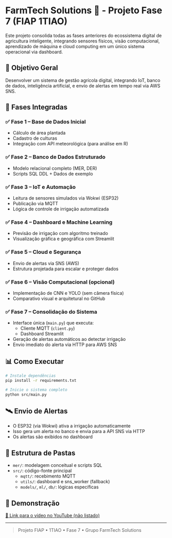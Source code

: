
# FarmTech Solutions 🌱 - Projeto Fase 7 (FIAP 1TIAO)

Este projeto consolida todas as fases anteriores do ecossistema digital de agricultura inteligente, integrando sensores físicos, visão computacional, aprendizado de máquina e cloud computing em um único sistema operacional via dashboard.

## 🎯 Objetivo Geral
Desenvolver um sistema de gestão agrícola digital, integrando IoT, banco de dados, inteligência artificial, e envio de alertas em tempo real via AWS SNS.

## 🔁 Fases Integradas

### ✅ Fase 1 – Base de Dados Inicial
- Cálculo de área plantada
- Cadastro de culturas
- Integração com API meteorológica (para análise em R)

### ✅ Fase 2 – Banco de Dados Estruturado
- Modelo relacional completo (MER, DER)
- Scripts SQL DDL + Dados de exemplo

### ✅ Fase 3 – IoT e Automação
- Leitura de sensores simulados via Wokwi (ESP32)
- Publicação via MQTT
- Lógica de controle de irrigação automatizada

### ✅ Fase 4 – Dashboard e Machine Learning
- Previsão de irrigação com algoritmo treinado
- Visualização gráfica e geográfica com Streamlit

### ✅ Fase 5 – Cloud e Segurança
- Envio de alertas via SNS (AWS)
- Estrutura projetada para escalar e proteger dados

### ✅ Fase 6 – Visão Computacional (opcional)
- Implementação de CNN e YOLO (sem câmera física)
- Comparativo visual e arquitetural no GitHub

### ✅ Fase 7 – Consolidação do Sistema
- Interface única (`main.py`) que executa:
    - Cliente MQTT (`client.py`)
    - Dashboard Streamlit
- Geração de alertas automáticos ao detectar irrigação
- Envio imediato do alerta via HTTP para AWS SNS

## 📊 Como Executar

```bash
# Instale dependências
pip install -r requirements.txt

# Inicie o sistema completo
python src/main.py
```

## 🛰️ Envio de Alertas
- O ESP32 (via Wokwi) ativa a irrigação automaticamente
- Isso gera um alerta no banco e envia para a API SNS via HTTP
- Os alertas são exibidos no dashboard

## 📂 Estrutura de Pastas

- `mer/`: modelagem conceitual e scripts SQL
- `src/`: código-fonte principal
    - `mqtt/`: recebimento MQTT
    - `utils/`: dashboard e sns_worker (fallback)
    - `models/`, `ml/`, `db/`: lógicas específicas

## 🎥 Demonstração
[🔗 Link para o vídeo no YouTube (não listado)](https://youtube.com/seu_link_aqui)

---

> Projeto FIAP • 1TIAO • Fase 7 • Grupo FarmTech Solutions
